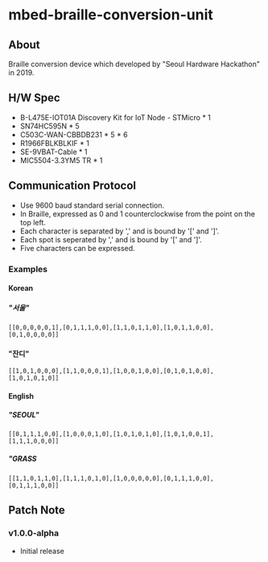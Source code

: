 
# mbed-braille-conversion-unit

## About

Braille conversion device which developed by "Seoul Hardware Hackathon" in 2019.

## H/W Spec

- B-L475E-IOT01A Discovery Kit for IoT Node - STMicro * 1
- SN74HC595N * 5
- C503C-WAN-CBBDB231 * 5 * 6
- R1966FBLKBLKIF * 1
- SE-9VBAT-Cable * 1
- MIC5504-3.3YM5 TR * 1

## Communication Protocol

- Use 9600 baud standard serial connection.
- In Braille, expressed as 0 and 1 counterclockwise from the point on the top left.
- Each character is separated by ',' and is bound by '[' and ']'.
- Each spot is seperated by ',' and is bound by '[' and ']'.
- Five characters can be expressed.

### Examples

#### Korean

##### "서울"
```
[[0,0,0,0,0,1],[0,1,1,1,0,0],[1,1,0,1,1,0],[1,0,1,1,0,0],[0,1,0,0,0,0]]
```

#### "잔디"
```
[[1,0,1,0,0,0],[1,1,0,0,0,1],[1,0,0,1,0,0],[0,1,0,1,0,0],[1,0,1,0,1,0]]
```

#### English

##### "SEOUL"
```
[[0,1,1,1,0,0],[1,0,0,0,1,0],[1,0,1,0,1,0],[1,0,1,0,0,1],[1,1,1,0,0,0]]
```

##### "GRASS
```
[[1,1,0,1,1,0],[1,1,1,0,1,0],[1,0,0,0,0,0],[0,1,1,1,0,0],[0,1,1,1,0,0]]
```

## Patch Note

### v1.0.0-alpha

- Initial release